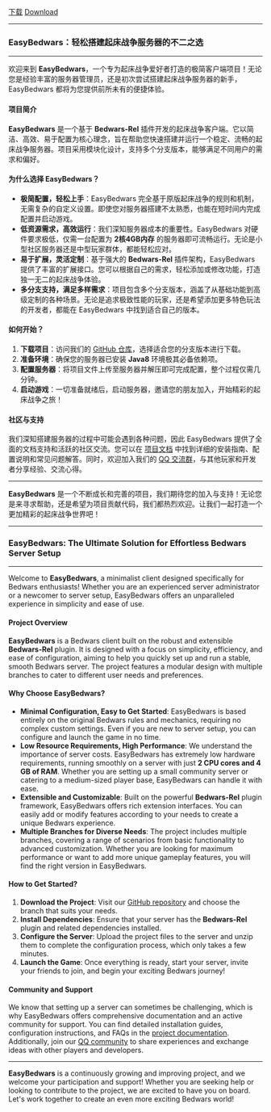 [下载](https://github.com/Cheerimy-Studio/EasyBedwars/blob/main/Mirror.md) [Download](https://github.com/Cheerimy-Studio/EasyBedwars/blob/main/Mirror.md)

---

### EasyBedwars：轻松搭建起床战争服务器的不二之选

---

欢迎来到 **EasyBedwars**，一个专为起床战争爱好者打造的极简客户端项目！无论您是经验丰富的服务器管理员，还是初次尝试搭建起床战争服务器的新手，EasyBedwars 都将为您提供前所未有的便捷体验。

#### 项目简介

**EasyBedwars** 是一个基于 **Bedwars-Rel** 插件开发的起床战争客户端。它以简洁、高效、易于配置为核心理念，旨在帮助您快速搭建并运行一个稳定、流畅的起床战争服务器。项目采用模块化设计，支持多个分支版本，能够满足不同用户的需求和偏好。

#### 为什么选择 EasyBedwars？

- **极简配置，轻松上手**：EasyBedwars 完全基于原版起床战争的规则和机制，无需复杂的自定义设置。即使您对服务器搭建不太熟悉，也能在短时间内完成配置并启动游戏。
- **低资源需求，高效运行**：我们深知服务器成本的重要性。EasyBedwars 对硬件要求极低，仅需一台配置为 **2核4GB内存** 的服务器即可流畅运行。无论是小型社区服务器还是中型玩家群体，都能轻松应对。
- **易于扩展，灵活定制**：基于强大的 **Bedwars-Rel** 插件架构，EasyBedwars 提供了丰富的扩展接口。您可以根据自己的需求，轻松添加或修改功能，打造独一无二的起床战争体验。
- **多分支支持，满足多样需求**：项目包含多个分支版本，涵盖了从基础功能到高级定制的各种场景。无论是追求极致性能的玩家，还是希望添加更多特色玩法的开发者，都能在 EasyBedwars 中找到适合自己的版本。

#### 如何开始？

1. **下载项目**：访问我们的 [GitHub 仓库](https://github.com/Cheerimy-Studio/EasyBedwars/)，选择适合您的分支版本进行下载。
2. **准备环境**：确保您的服务器已安装 **Java8** 环境极其必备依赖项。
3. **配置服务器**：将项目文件上传至服务器并解压即可完成配置，整个过程仅需几分钟。
4. **启动游戏**：一切准备就绪后，启动服务器，邀请您的朋友加入，开始精彩的起床战争之旅！

#### 社区与支持

我们深知搭建服务器的过程中可能会遇到各种问题，因此 EasyBedwars 提供了全面的文档支持和活跃的社区交流。您可以在 [项目文档](http://222.187.239.63:12000/) 中找到详细的安装指南、配置说明和常见问题解答。同时，欢迎加入我们的 [QQ 交流群](http://qm.qq.com/cgi-bin/qm/qr?_wv=1027&k=OjgWQ3_2Q6MeLoYgx6l0r7iOGsEQYE1I&authKey=aXav3%2BdhmgrW7UFsQlpS4Y1LUyTCZ1t4BJd%2FyM4B7MCXdCwuKgZReDtDP7ZAqpok&noverify=0&group_code=1016242774)，与其他玩家和开发者分享经验、交流心得。

---

**EasyBedwars** 是一个不断成长和完善的项目，我们期待您的加入与支持！无论您是来寻求帮助，还是希望为项目贡献代码，我们都热烈欢迎。让我们一起打造一个更加精彩的起床战争世界吧！

---

### EasyBedwars: The Ultimate Solution for Effortless Bedwars Server Setup

---

Welcome to **EasyBedwars**, a minimalist client designed specifically for Bedwars enthusiasts! Whether you are an experienced server administrator or a newcomer to server setup, EasyBedwars offers an unparalleled experience in simplicity and ease of use.

#### Project Overview

**EasyBedwars** is a Bedwars client built on the robust and extensible **Bedwars-Rel** plugin. It is designed with a focus on simplicity, efficiency, and ease of configuration, aiming to help you quickly set up and run a stable, smooth Bedwars server. The project features a modular design with multiple branches to cater to different user needs and preferences.

#### Why Choose EasyBedwars?

- **Minimal Configuration, Easy to Get Started**: EasyBedwars is based entirely on the original Bedwars rules and mechanics, requiring no complex custom settings. Even if you are new to server setup, you can configure and launch the game in no time.
- **Low Resource Requirements, High Performance**: We understand the importance of server costs. EasyBedwars has extremely low hardware requirements, running smoothly on a server with just **2 CPU cores and 4 GB of RAM**. Whether you are setting up a small community server or catering to a medium-sized player base, EasyBedwars can handle it with ease.
- **Extensible and Customizable**: Built on the powerful **Bedwars-Rel** plugin framework, EasyBedwars offers rich extension interfaces. You can easily add or modify features according to your needs to create a unique Bedwars experience.
- **Multiple Branches for Diverse Needs**: The project includes multiple branches, covering a range of scenarios from basic functionality to advanced customization. Whether you are looking for maximum performance or want to add more unique gameplay features, you will find the right version in EasyBedwars.

#### How to Get Started?

1. **Download the Project**: Visit our [GitHub repository](https://github.com/Cheerimy-Studio/EasyBedwars/) and choose the branch that suits your needs.
2. **Install Dependencies**: Ensure that your server has the **Bedwars-Rel** plugin and related dependencies installed.
3. **Configure the Server**: Upload the project files to the server and unzip them to complete the configuration process, which only takes a few minutes.
4. **Launch the Game**: Once everything is ready, start your server, invite your friends to join, and begin your exciting Bedwars journey!

#### Community and Support

We know that setting up a server can sometimes be challenging, which is why EasyBedwars offers comprehensive documentation and an active community for support. You can find detailed installation guides, configuration instructions, and FAQs in the [project documentation](http://222.187.239.63:12000/). Additionally, join our [QQ community](http://qm.qq.com/cgi-bin/qm/qr?_wv=1027&k=OjgWQ3_2Q6MeLoYgx6l0r7iOGsEQYE1I&authKey=aXav3%2BdhmgrW7UFsQlpS4Y1LUyTCZ1t4BJd%2FyM4B7MCXdCwuKgZReDtDP7ZAqpok&noverify=0&group_code=1016242774) to share experiences and exchange ideas with other players and developers.

---

**EasyBedwars** is a continuously growing and improving project, and we welcome your participation and support! Whether you are seeking help or looking to contribute to the project, we are excited to have you on board. Let's work together to create an even more exciting Bedwars world!
